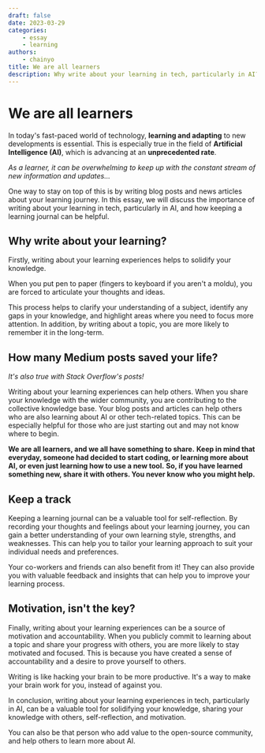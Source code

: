 ```yaml
---
draft: false
date: 2023-03-29
categories:
    - essay
    - learning
authors:
    - chainyo
title: We are all learners
description: Why write about your learning in tech, particularly in AI?
---
```


# We are all learners

In today's fast-paced world of technology, **learning and adapting** to new developments is essential. 
This is especially true in the field of **Artificial Intelligence (AI)**, which is advancing at an **unprecedented rate**.

*As a learner, it can be overwhelming to keep up with the constant stream of new information and updates...*

<!-- more -->

One way to stay on top of this is by writing blog posts and news articles about your learning journey.
In this essay, we will discuss the importance of writing about your learning in tech, particularly in AI, and how
keeping a learning journal can be helpful.

## Why write about your learning?

Firstly, writing about your learning experiences helps to solidify your knowledge.

When you put pen to paper (fingers to keyboard if you aren't a moldu), you are forced to articulate your thoughts and ideas.

This process helps to clarify your understanding of a subject, identify any gaps in your knowledge, and highlight areas
where you need to focus more attention. In addition, by writing about a topic, you are more likely to remember it in the
long-term.

## How many Medium posts saved your life?

*It's also true with Stack Overflow's posts!*

Writing about your learning experiences can help others. 
When you share your knowledge with the wider community, you are contributing to the collective knowledge base. 
Your blog posts and articles can help others who are also learning about AI or other tech-related topics. 
This can be especially helpful for those who are just starting out and may not know where to begin.

**We are all learners, and we all have something to share.**
**Keep in mind that everyday, someone had decided to start coding, or learning more about AI, or even just learning how to use a new tool.**
**So, if you have learned something new, share it with others. You never know who you might help.**

## Keep a track

Keeping a learning journal can be a valuable tool for self-reflection. By recording your thoughts and feelings about
your learning journey, you can gain a better understanding of your own learning style, strengths, and weaknesses.
This can help you to tailor your learning approach to suit your individual needs and preferences.

Your co-workers and friends can also benefit from it! They can also provide you with valuable feedback and insights that
can help you to improve your learning process.

## Motivation, isn't the key?

Finally, writing about your learning experiences can be a source of motivation and accountability. When you publicly
commit to learning about a topic and share your progress with others, you are more likely to stay motivated and focused.
This is because you have created a sense of accountability and a desire to prove yourself to others.

Writing is like hacking your brain to be more productive. It's a way to make your brain work for you, instead of against you.

In conclusion, writing about your learning experiences in tech, particularly in AI, can be a valuable tool for solidifying
your knowledge, sharing your knowledge with others, self-reflection, and motivation.

You can also be that person who add value to the open-source community, and help others to learn more about AI.
